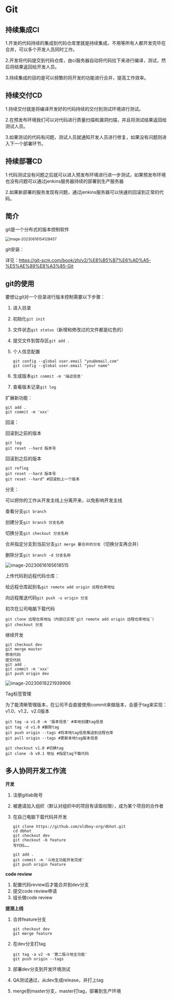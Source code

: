 # Git

## 持续集成CI

1.开发的代码持续的集成到代码仓库里就是持续集成，不用等所有人都开发完毕在合并，可以多个开发人员同时工作。

2.开发将代码提交到代码仓库，由ci服务器自动将代码拉下来进行编译，测试，然后将结果返回给开发人员。

3.持续集成的目的是可以频繁的将开发的功能进行合并，提高工作效率。

## 持续交付CD

1.持续交付就是将编译开发好的代码持续的交付到测试环境进行测试。

2.在预发布环境我们可以对代码进行质量扫描和漏洞扫描，并且将测试结果返回给测试人员。

3.如果测试的代码有问题，测试人员就通知开发人员进行修复，如果没有问题则进入下一个部署环节。

## 持续部署CD

1.代码测试没有问题之后就可以进入预发布环境进行进一步测试，如果预发布环境也没有问题可以通过jenkins服务器持续的部署到生产服务器

2.如果新部署的服务发现有问题，通过jenkins服务器可以快速的回滚到正常的代码。

## 简介

git是一个分布式的版本控制软件

<img src="assets/image-20230616154128457.png" alt="image-20230616154128457" style="zoom:80%;" />



git安装：

详见：https://git-scm.com/book/zh/v2/%E8%B5%B7%E6%AD%A5-%E5%AE%89%E8%A3%85-Git

## git的使用

要想让git对一个目录进行版本控制需要以下步骤：

1. 进入目录

2. 初始化`git init`

3. 文件状态`git status`（新增和修改过的文件都是红色的）

4. 提交文件到暂存区`git add .`

5. 个人信息配置

   ```shell
   git config --global user.email "you@email.com"
   git config --global user.email "your name"
   ```

6. 生成版本`git commit -m '描述信息'`

7. 查看版本记录`git log`



扩展新功能：

```shell
git add .
git commit -m 'xxx'
```



回滚：

回滚到之前的版本

```shell
git log
git reset --hard 版本号
```

回滚到之后的版本

```shell
git reflog
git reset --hard 版本号
git reset --hard^ #回滚到上一个版本
```





分支：

可以把你的工作从开发主线上分离开来，以免影响开发主线

查看分支`git branch`

创建分支`git branch 分支名称`

切换分支`git checkout 分支名称`

合并指定分支到当前分支`git merge 要合并的分支`（切换分支再合并）

删除分支`git branch -d 分支名称`

![image-20230616165618515](assets/image-20230616165618515.png)



上传代码到远程代码仓库：

给远程仓库起别名`git remote add origin 远程仓库地址`

向远程推送代码`git push -u origin 分支`

初次在公司电脑下载代码

```shell
git clone 远程仓库地址（内部已实现`git remote add origin 远程仓库地址`）
git checkout 分支
```

继续开发

```shell
git checkout dev
git merge master
修改代码
提交代码
git add .
git commit -m 'xxx'
git push origin dev
```

![image-20230618221939906](assets/image-20230618221939906.png)



Tag标签管理

为了能清晰管理版本，在公司不会直接使用commit来做版本，会基于tag来实现：v1.0、v1.2、v2.0版本

```shell
git tag -a v1.0 -m '版本信息' #本地创建tag信息
git tag -d v1.0 #删除tag
git push origin --tags #将本地tag信息推送到远程仓库
git pull origin --tags #更新本地tag版本信息

git checkout v1.0 #切换tag
git clone -b v0.1 地址 #指定tag下载代码
```



## 多人协同开发工作流

**开发**

1. 注册gitlab账号

2. 被邀请加入组织（默认对组织中的项目有读取权限），成为某个项目的合作者

3. 在自己电脑下载代码并开发

   ```shell
   git clone https://github.com/oldboy-org/dbhot.git
   cd dbhot
   git checkout dev
   git checkout -b feature
   写代码……
   
   git add .
   git commit -m '斗地主功能开发完成'
   git push origin feature
   ```

**code review**

1. 配置代码review后才能合并到dev分支
2. 提交code review申请
3. 组长做code review

**提测上线**

1. 合并feature分支

   ```shell
   git checkout dev
   git merge feature
   ```

2. 在dev分支打tag

   ```shell
   git tag -a v2 -m '第二版斗地主功能'
   git push origin --tags
   ```

5. 部署dev分支到开发环境测试

4. QA测试通过，从dev生成release，并打上tag

5. merge到master分支，master打tag，部署到生产环境

   

   